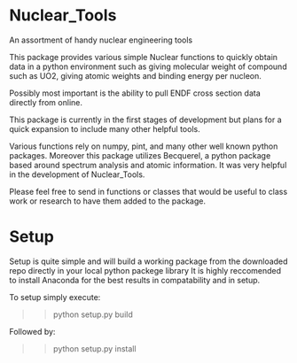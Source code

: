 # Nuclear_Tools
An assortment of handy nuclear engineering tools

This package provides various simple Nuclear functions to quickly obtain data in a python environment such 
as giving molecular weight of compound such as UO2, giving atomic weights and binding energy per nucleon.

Possibly most important is the ability to pull ENDF cross section data directly from online. 

This package is currently in the first stages of development but plans for a quick expansion to include many
other helpful tools.

Various functions rely on numpy, pint, and many other well known python packages.  Moreover this package 
utilizes Becquerel, a python package based around spectrum analysis and atomic information.  It was very
helpful in the development of Nuclear_Tools.

Please feel free to send in functions or classes that would be useful to class work or research to have 
them added to the package.

# Setup
Setup is quite simple and will build a working package from the downloaded repo directly in your local python 
packege library
It is highly reccomended to install Anaconda for the best results in compatability and in setup.

To setup simply execute:
>> python setup.py build

Followed by:
>> python setup.py install
